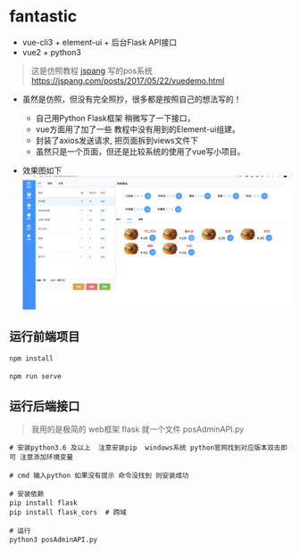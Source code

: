 # fantastic

- vue-cli3 + element-ui + 后台Flask API接口
- vue2 + python3
> 这是仿照教程 [jspang](https://jspang.com/posts/2017/05/22/vuedemo.html) 写的pos系统 https://jspang.com/posts/2017/05/22/vuedemo.html
- 虽然是仿照，但没有完全照抄，很多都是按照自己的想法写的！
    - 自己用Python Flask框架 稍微写了一下接口，
    - vue方面用了加了一些 教程中没有用到的Element-ui组建。
    - 封装了axios发送请求, 把页面拆到views文件下
    - 虽然只是一个页面，但还是比较系统的使用了vue写小项目。


- 效果图如下
![效果图](https://raw.githubusercontent.com/wgPython/pos/master/pos.png)
## 运行前端项目
```
npm install

npm run serve
```
## 运行后端接口
> 我用的是极简的 web框架 flask 就一个文件 posAdminAPI.py
```
# 安装python3.6 及以上  注意安装pip  windows系统 python官网找到对应版本双击即可 注意添加环境变量

# cmd 输入python 如果没有提示 命令没找到 则安装成功

# 安装依赖
pip install flask
pip install flask_cors  # 跨域

# 运行
python3 posAdminAPI.py

```
